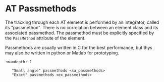 # AT Passmethods

The tracking through each AT element is performed by an integrator, called its
"passmethod". There is no correlation between an element class and its associated
passmethod. The passmethod must be explicitly specified by the `PassMethod` attribute 
of the element.

Passmethods are usually written in C for the best performance, but thys may also be
written in python or Matlab for prototyping.

```{toctree}
:maxdepth: 1

   "Small angle" passmethods <sa_passmethods>
   "Exact" passmethods <ex_passmethods>
```